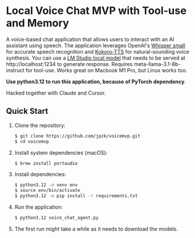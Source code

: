# Local Voice Chat MVP with Tool-use and Memory

A voice-based chat application that allows users to interact with an AI assistant using speech. The application leverages OpenAI's [Whisper small](https://huggingface.co/openai/whisper-small) for accurate speech recognition and [Kokoro-TTS](https://huggingface.co/hexgrad/Kokoro-82M) for natural-sounding voice synthesis. You can use a [LM Studio local model](https://lms.dev/) that needs to be served at http://localhost:1234 to generate response. Requires meta-llama-3.1-8b-instruct for tool-use. Works great on Macbook M1 Pro, but Linux works too.  

**Use python3.12 to run this application, because of PyTorch dependency**.

Hacked together with Claude and Cursor. 

## Quick Start

1. Clone the repository:
   ```bash
   $ git clone https://github.com/jpzk/voicemvp.git
   $ cd voicemvp
   ```

2. Install system dependencies (macOS):
   ```bash
   $ brew install portaudio
   ```

3. Install dependencies:
   ```bash
   $ python3.12 -m venv env
   $ source env/bin/activate
   $ python3.12 -m pip install -r requirements.txt
   ```

4. Run the application:
   ```bash
   $ python3.12 voice_chat_agent.py
   ```

5. The first run might take a while as it needs to download the models.
